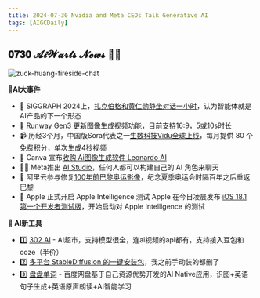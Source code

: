 ```yaml
---
title: 2024-07-30 Nvidia and Meta CEOs Talk Generative AI
tags: [AIGCDaily]
---
```


## 𝟎𝟕𝟑𝟎 𝓐𝓲𝓦𝓪𝓻𝓽𝓼 𝓝𝓮𝔀𝓼  🧙📰 

![zuck-huang-fireside-chat](https://cdn.jsdelivr.net/gh/donttal/imgbed/img/PJ_B1081-blog-press-1280x680-1.png)

**🤯AI大事件**

- 🤯 SIGGRAPH 2024上，[扎克伯格和黄仁勋静坐对话一小时](https://x.com/MatthewBerman/status/1818107179498688925?utm_source=Newsletter&utm_medium=social&utm_campaign=ai-resource-recommendation)，认为智能体就是AI产品的下一个形态
- 📼  [Runway Gen3 更新图像生成视频功能](https://x.com/runwayml/status/1817963062646722880?utm_source=Newsletter&utm_medium=social&utm_campaign=ai-resource-recommendation)，目前支持16:9，5或10s时长
- 📹 历经3个月，中国版Sora代表之一[生数科技Vidu全球上线](https://mp.weixin.qq.com/s/MMyO2OsjzE0MORIqr5FvZQ?utm_source=Newsletter&utm_medium=social&utm_campaign=ai-resource-recommendation)，每月提供 80 个免费积分，单次生成4秒视频
- 🎨 Canva 宣布[收购 Ai图像生成软件 Leonardo AI](https://x.com/canva/status/1818127114140541066?utm_source=Newsletter&utm_medium=social&utm_campaign=ai-resource-recommendation)
- 👨👩 Meta推出 [AI Studio](https://x.com/MetaNewsroom/status/1818057679434346845?utm_source=Newsletter&utm_medium=social&utm_campaign=ai-resource-recommendation)，任何人都可以构建自己的 AI 角色来聊天
- 🏅 阿里云参与修复[100年前巴黎奥运影像](https://x.com/MetaNewsroom/status/1818057679434346845?utm_source=Newsletter&utm_medium=social&utm_campaign=ai-resource-recommendation)，纪念夏季奥运会时隔百年之后重返巴黎
- 🍏 Apple 正式开启 Apple Intelligence 测试 Apple 在今日凌晨发布 [iOS 18.1 第一个开发者测试版](https://x.com/MKBHD/status/1817982165885562929?utm_source=Newsletter&utm_medium=social&utm_campaign=ai-resource-recommendation)，开始启动对 Apple Intelligence 的测试




**🧰 AI新工具**

- 1️⃣ [302.AI](https://carlai-all.tools302.com?region=1&confirm=true&pwd=9433) - AI超市，支持模型很全，连ai视频的api都有，支持接入豆包和coze（半价）
- 2️⃣ [多平台 StableDiffusion 的一键安装包](https://x.com/ezshine/status/1818055591241335063?utm_source=Newsletter&utm_medium=social&utm_campaign=ai-resource-recommendation)，我之前手动装的都删了
- 3️⃣ [盘盘单词](https://m.okjike.com/originalPosts/66a4417e689590de3e6c5706?utm_source=Newsletter&utm_medium=social&utm_campaign=ai-resource-recommendation) - 百度网盘基于自己资源优势开发的AI Native应用，识图+英语句子生成+英语原声朗读+AI智能学习

